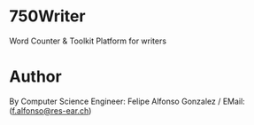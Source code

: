 # 750Writer
Word Counter &amp; Toolkit Platform for writers
# Author
By Computer Science Engineer: Felipe Alfonso Gonzalez / EMail: (f.alfonso@res-ear.ch)
